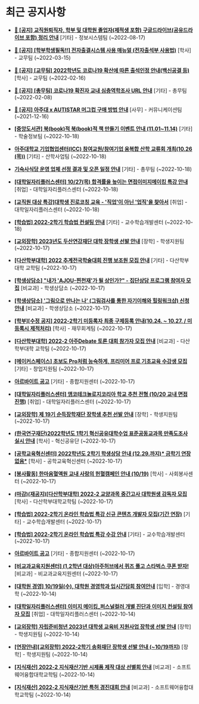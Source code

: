 # 최근 공지사항

* **[📌 [공지] 교직원퇴직자, 학부 및 대학원 졸업자(제적생 포함) 구글드라이브(공유드라이브 포함) 정리 안내](http://ajou.ac.kr/kr/ajou/notice.do?mode=view&amp;articleNo=202858&amp;article.offset=0&amp;articleLimit=30)**
 [기타] - 정보시스템팀 (~2022-08-17)

* **[📌 [공지] [학부학생필독!!] 전자출결시스템 사용 매뉴얼 (전자출석부 사용법)](http://ajou.ac.kr/kr/ajou/notice.do?mode=view&amp;articleNo=192571&amp;article.offset=0&amp;articleLimit=30)**
 [학사] - 교무팀 (~2022-03-15)

* **[📌 [공지] [교무팀] 2022학년도 코로나19 확산에 따른 출석인정 안내(백신공결 등)](http://ajou.ac.kr/kr/ajou/notice.do?mode=view&amp;articleNo=180913&amp;article.offset=0&amp;articleLimit=30)**
 [학사] - 교무팀 (~2022-02-16)

* **[📌 [공지] [총무팀] 코로나19 확진자 교내 심층역학조사 URL 안내](http://ajou.ac.kr/kr/ajou/notice.do?mode=view&amp;articleNo=180493&amp;article.offset=0&amp;articleLimit=30)**
 [기타] - 총무팀 (~2022-02-08)

* **[📌 [공지] 아주대 x AUTISTAR 머그컵 구매 방법 안내](http://ajou.ac.kr/kr/ajou/notice.do?mode=view&amp;articleNo=147976&amp;article.offset=0&amp;articleLimit=30)**
 [사무] - 커뮤니케이션팀 (~2021-12-16)

* **[[중앙도서관] 북(book)적 북(book)적 책 만들기 이벤트 안내 (11.01~11.14)](http://ajou.ac.kr/kr/ajou/notice.do?mode=view&amp;articleNo=205183&amp;article.offset=0&amp;articleLimit=30)**
 [기타] - 학술정보팀 (~2022-10-18)

* **[아주대학교 기업협업센터(ICC) 참여교원/참여기업 융복합 산학 교류회 개최(10.26 (목))](http://ajou.ac.kr/kr/ajou/notice.do?mode=view&amp;articleNo=205179&amp;article.offset=0&amp;articleLimit=30)**
 [기타] - 산학사업팀 (~2022-10-18)

* **[기숙사식당 운영 업체 선정 결과 및 오픈 일정 안내](http://ajou.ac.kr/kr/ajou/notice.do?mode=view&amp;articleNo=205176&amp;article.offset=0&amp;articleLimit=30)**
 [기타] - 총무팀 (~2022-10-18)

* **[[대학일자리플러스센터] 10/27(목) 합격률을 높이는 면접이미지메이킹 특강 안내](http://ajou.ac.kr/kr/ajou/notice.do?mode=view&amp;articleNo=205174&amp;article.offset=0&amp;articleLimit=30)**
 [취업] - 대학일자리플러스센터 (~2022-10-18)

* **[[교직원 대상 특강]대학생 진로코칭 교육 - &#x27;직업&#x27;이 아닌 &#x27;업직&#x27;을 찾아서](http://ajou.ac.kr/kr/ajou/notice.do?mode=view&amp;articleNo=205173&amp;article.offset=0&amp;articleLimit=30)**
 [취업] - 대학일자리플러스센터 (~2022-10-18)

* **[[학습법] 2022-2학기 학습법 컨설팅 안내](http://ajou.ac.kr/kr/ajou/notice.do?mode=view&amp;articleNo=205153&amp;article.offset=0&amp;articleLimit=30)**
 [기타] - 교수학습개발센터 (~2022-10-18)

* **[[교외장학] 2023년도 두산연강재단 대학 장학생 선발 안내](http://ajou.ac.kr/kr/ajou/notice.do?mode=view&amp;articleNo=205140&amp;article.offset=0&amp;articleLimit=30)**
 [장학] - 학생지원팀 (~2022-10-17)

* **[[다산학부대학] 2022 추계전국학술대회 진행 보조원 모집 안내](http://ajou.ac.kr/kr/ajou/notice.do?mode=view&amp;articleNo=205139&amp;article.offset=0&amp;articleLimit=30)**
 [기타] - 다산학부대학 교학팀 (~2022-10-17)

* **[[학생상담소] &quot;내가 &#x27;AJOU-찐천재&#x27;가 될 상인가?&quot; - 집단상담 프로그램 참여자 모집](http://ajou.ac.kr/kr/ajou/notice.do?mode=view&amp;articleNo=205138&amp;article.offset=0&amp;articleLimit=30)**
 [비교과] - 학생상담소 (~2022-10-17)

* **[[학생상담소] &#x27;그림으로 만나는 나&#x27; (그림검사를 통한 자기이해와 힐링워크샵) 신청 안내](http://ajou.ac.kr/kr/ajou/notice.do?mode=view&amp;articleNo=205135&amp;article.offset=0&amp;articleLimit=30)**
 [비교과] - 학생상담소 (~2022-10-17)

* **[[학부][수정 공지] 2022-2학기 미등록자 최종 구제등록 안내(10.24. ~ 10.27. / 미등록시 제적처리)](http://ajou.ac.kr/kr/ajou/notice.do?mode=view&amp;articleNo=205132&amp;article.offset=0&amp;articleLimit=30)**
 [학사] - 재무회계팀 (~2022-10-17)

* **[[다산학부대학] 2022-2 아주Debate 토론 대회 참가자 모집 안내](http://ajou.ac.kr/kr/ajou/notice.do?mode=view&amp;articleNo=205131&amp;article.offset=0&amp;articleLimit=30)**
 [비교과] - 다산학부대학 교학팀 (~2022-10-17)

* **[[메이커스페이스] 초보도 Pro처럼 능숙하게, 프리미어 프로 기초교육 수강생 모집](http://ajou.ac.kr/kr/ajou/notice.do?mode=view&amp;articleNo=205130&amp;article.offset=0&amp;articleLimit=30)**
 [기타] - 창업지원팀 (~2022-10-17)

* **[아르바이트 공고](http://ajou.ac.kr/kr/ajou/notice.do?mode=view&amp;articleNo=205129&amp;article.offset=0&amp;articleLimit=30)**
 [기타] - 종합지원센터 (~2022-10-17)

* **[[대학일자리플러스센터] 앰코테크놀로지코리아 학교 추천 전형 (10/20 교내 면접 진행)](http://ajou.ac.kr/kr/ajou/notice.do?mode=view&amp;articleNo=205127&amp;article.offset=0&amp;articleLimit=30)**
 [취업] - 대학일자리플러스센터 (~2022-10-17)

* **[[교외장학] 제 19기 순득장학재단 장학생 추천 선발 안내](http://ajou.ac.kr/kr/ajou/notice.do?mode=view&amp;articleNo=205125&amp;article.offset=0&amp;articleLimit=30)**
 [장학] - 학생지원팀 (~2022-10-17)

* **[(한국연구재단)2022학년도 1학기 혁신공유대학수업 표준공동교과목 만족도조사 실시 안내](http://ajou.ac.kr/kr/ajou/notice.do?mode=view&amp;articleNo=205117&amp;article.offset=0&amp;articleLimit=30)**
 [학사] - 혁신공유단 (~2022-10-17)

* **[[공학교육혁신센터] 2022학년도 2학기 학생상담 안내 (12.29.까지)* 금학기 연장 없음*](http://ajou.ac.kr/kr/ajou/notice.do?mode=view&amp;articleNo=205111&amp;article.offset=0&amp;articleLimit=30)**
 [학사] - 공학교육혁신센터 (~2022-10-17)

* **[[봉사활동] 한마음혈액원 교내 사랑의 헌혈캠페인 안내 (10/19)](http://ajou.ac.kr/kr/ajou/notice.do?mode=view&amp;articleNo=205107&amp;article.offset=0&amp;articleLimit=30)**
 [학사] - 사회봉사센터 (~2022-10-17)

* **[(마감)(재공지)[다산학부대학] 2022-2 교양과목 중간고사 대학원생 감독자 모집](http://ajou.ac.kr/kr/ajou/notice.do?mode=view&amp;articleNo=205106&amp;article.offset=0&amp;articleLimit=30)**
 [학사] - 다산학부대학교학팀 (~2022-10-17)

* **[[학습법] 2022-2학기 온라인 학습법 특강 신규 콘텐츠 개발자 모집(기간 연장)](http://ajou.ac.kr/kr/ajou/notice.do?mode=view&amp;articleNo=205105&amp;article.offset=0&amp;articleLimit=30)**
 [기타] - 교수학습개발센터 (~2022-10-17)

* **[[학습법] 2022-2학기 온라인 학습법 특강 수강 안내](http://ajou.ac.kr/kr/ajou/notice.do?mode=view&amp;articleNo=205104&amp;article.offset=0&amp;articleLimit=30)**
 [기타] - 교수학습개발센터 (~2022-10-17)

* **[아르바이트 공고](http://ajou.ac.kr/kr/ajou/notice.do?mode=view&amp;articleNo=205091&amp;article.offset=0&amp;articleLimit=30)**
 [기타] - 종합지원센터 (~2022-10-17)

* **[[비교과교육지원센터] (1,2학년 대상)아주허브에서 퀴즈 풀고 스타벅스 쿠폰 받자!](http://ajou.ac.kr/kr/ajou/notice.do?mode=view&amp;articleNo=205086&amp;article.offset=0&amp;articleLimit=30)**
 [비교과] - 비교과교육지원센터 (~2022-10-17)

* **[[대학원 경영] 10/19일(수), 대학원 경영학과 입시간담회 참여안내](http://ajou.ac.kr/kr/ajou/notice.do?mode=view&amp;articleNo=205080&amp;article.offset=0&amp;articleLimit=30)**
 [입학] - 경영대학 (~2022-10-14)

* **[[대학일자리플러스센터] 이미지 메이킹_퍼스널컬러 개별 진단과 이미지 컨설팅 참여자 모집](http://ajou.ac.kr/kr/ajou/notice.do?mode=view&amp;articleNo=205079&amp;article.offset=0&amp;articleLimit=30)**
 [취업] - 대학일자리플러스센터 (~2022-10-14)

* **[[교외장학] 자립준비청년 2023년 대학생 교육비 지원사업 장학생 선발 안내](http://ajou.ac.kr/kr/ajou/notice.do?mode=view&amp;articleNo=205076&amp;article.offset=0&amp;articleLimit=30)**
 [장학] - 학생지원팀 (~2022-10-14)

* **[[연장안내][교외장학] 2022-2학기 송화재단 장학생 선발 안내 (~10/19까지)](http://ajou.ac.kr/kr/ajou/notice.do?mode=view&amp;articleNo=205074&amp;article.offset=0&amp;articleLimit=30)**
 [장학] - 학생지원팀 (~2022-10-14)

* **[[지식재산] 2022-2 지식재산기반 시제품 제작 대상 선별회 안내](http://ajou.ac.kr/kr/ajou/notice.do?mode=view&amp;articleNo=205073&amp;article.offset=0&amp;articleLimit=30)**
 [비교과] - 소프트웨어융합대학교학팀 (~2022-10-14)

* **[[지식재산] 2022-2 지식재산기반 특허 경진대회 안내](http://ajou.ac.kr/kr/ajou/notice.do?mode=view&amp;articleNo=205072&amp;article.offset=0&amp;articleLimit=30)**
 [비교과] - 소프트웨어융합대학교학팀 (~2022-10-14)
